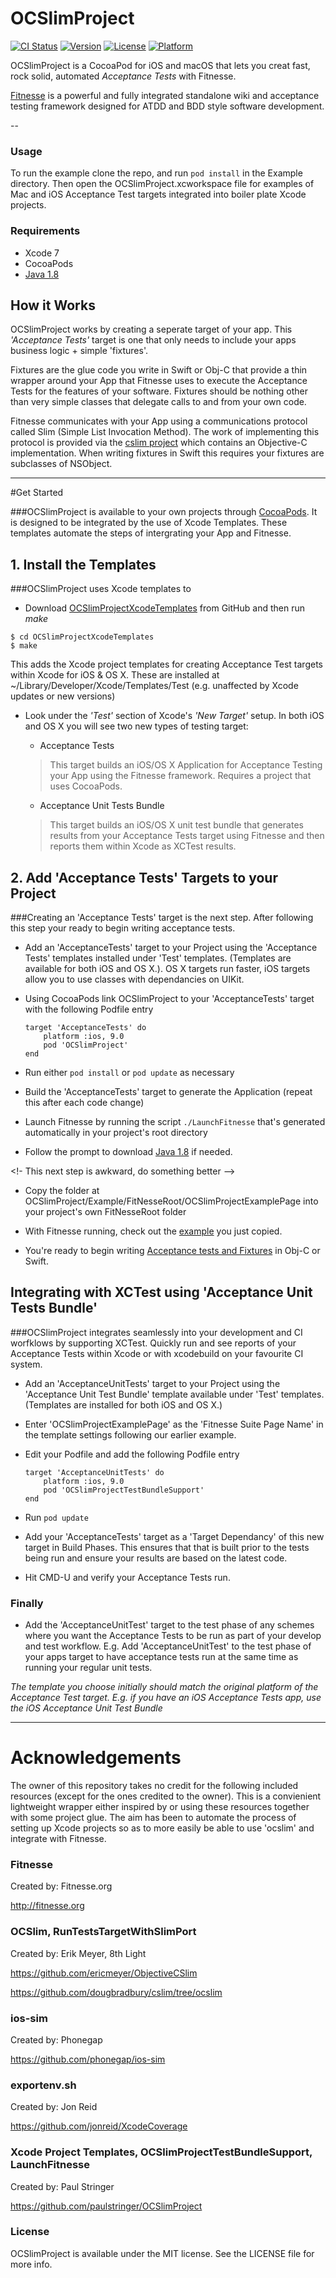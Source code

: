 # OCSlimProject

[![CI Status](http://img.shields.io/travis/paulstringer/OCSlimProject.svg?style=flat)](https://travis-ci.org/paulstringer/OCSlimProject)
[![Version](https://img.shields.io/cocoapods/v/OCSlimProject.svg?style=flat)](http://cocoapods.org/pods/OCSlimProject)
[![License](https://img.shields.io/cocoapods/l/OCSlimProject.svg?style=flat)](http://cocoapods.org/pods/OCSlimProject)
[![Platform](https://img.shields.io/cocoapods/p/OCSlimProject.svg?style=flat)](http://cocoapods.org/pods/OCSlimProject)


OCSlimProject is a CocoaPod for iOS and macOS that lets you creat fast, rock solid, automated *Acceptance Tests* with Fitnesse. 

[Fitnesse](http://fitnesse.org) is a powerful and fully integrated standalone wiki and acceptance testing framework designed for ATDD and BDD style software development.

--

### Usage
To run the example clone the repo, and run `pod install` in the Example directory. Then open the OCSlimProject.xcworkspace file for examples of Mac and iOS Acceptance Test targets integrated into boiler plate Xcode projects.

### Requirements
- Xcode 7
- CocoaPods
- [Java 1.8](http://www.oracle.com/technetwork/java/javase/downloads/jre8-downloads-2133155.html)



## How it Works
OCSlimProject works by creating a seperate target of your app. This *'Acceptance Tests'* target is one that only needs to include your apps business logic + simple 'fixtures'. 

Fixtures are the glue code you write in Swift or Obj-C that provide a thin wrapper around your App that Fitnesse uses to execute the Acceptance Tests for the features of your software. Fixtures should be nothing other than very simple classes that delegate calls to and from your own code.

Fitnesse communicates with your App using a communications protocol called Slim (Simple List Invocation Method). The work of implementing this protocol is provided via the [cslim project](https://github.com/dougbradbury/cslim) which contains an Objective-C implementation. When writing fixtures in Swift this requires your fixtures are subclasses of NSObject. 

----

#Get Started

###OCSlimProject is available to your own projects through [CocoaPods](https://cocoapods.org/?q=OCSlim). It is designed to be integrated by the use of Xcode Templates. These templates automate the steps of intergrating your App and Fitnesse. 

## 1. Install the Templates

###OCSlimProject uses Xcode templates to 

* Download [OCSlimProjectXcodeTemplates](https://github.com/paulstringer/OCSlimProjectXcodeTemplates) from GitHub and then run *make*

```
$ cd OCSlimProjectXcodeTemplates
$ make
```

This adds the Xcode project templates for creating Acceptance Test targets within Xcode for iOS & OS X. These are installed at ~/Library/Developer/Xcode/Templates/Test  (e.g.  unaffected by Xcode updates or new versions)

* Look under the *'Test'* section of Xcode's *'New Target'* setup. In both iOS and OS X you will see two new types of testing target:
	* Acceptance Tests
	
	> This target builds an iOS/OS X Application for Acceptance Testing your App using the Fitnesse framework. Requires a project that uses CocoaPods.
	
	* Acceptance Unit Tests Bundle

	> This target builds an iOS/OS X unit test bundle that generates results from your Acceptance Tests target using Fitnesse and then reports them within Xcode as XCTest results.
	
## 2. Add 'Acceptance Tests' Targets to your Project


###Creating an 'Acceptance Tests' target is the next step. After following this step your ready to begin writing acceptance tests.

* Add an 'AcceptanceTests' target to your Project using the 'Acceptance Tests' templates installed under 'Test' templates. (Templates are available for both iOS and OS X.). OS X targets run faster, iOS targets allow you to use classes with dependancies on UIKit.

* Using CocoaPods link OCSlimProject to your 'AcceptanceTests' target with the following Podfile entry
    
	```
    target 'AcceptanceTests' do
        platform :ios, 9.0
	    pod 'OCSlimProject'
    end
	```
* Run either ```pod install``` or ```pod update``` as necessary

* Build the 'AcceptanceTests' target to generate the Application (repeat this after each code change)

* Launch Fitnesse by running the script ```./LaunchFitnesse``` that's generated automatically in your project's root directory

* Follow the prompt to download [Java 1.8](http://www.oracle.com/technetwork/java/javase/downloads/jre8-downloads-2133155.html) if needed.

<!- This next step is awkward, do something better -->

* Copy the folder at OCSlimProject/Example/FitNesseRoot/OCSlimProjectExamplePage into your project's own FitNesseRoot folder

* With Fitnesse running, check out the [example](http://localhost:8080/OCSlimProjectExamplePage) you just copied.

* You're ready to begin writing [Acceptance tests and Fixtures](http://stringerstheory.net/acceptance-testing-with-ios/)  in Obj-C or Swift.


## Integrating with XCTest using 'Acceptance Unit Tests Bundle'

###OCSlimProject integrates seamlessly into your development and CI worfklows by supporting XCTest. Quickly run and see reports of your Acceptance Tests within Xcode or with xcodebuild on your favourite CI system.

* Add an 'AcceptanceUnitTests' target to your Project using the 'Acceptance Unit Test Bundle' template available under 'Test' templates. (Templates are installed for both iOS and OS X.)

* Enter 'OCSlimProjectExamplePage' as the 'Fitnesse Suite Page Name' in the template settings following our earlier example.

* Edit your Podfile and add the following Podfile entry
    
	```
    target 'AcceptanceUnitTests' do
        platform :ios, 9.0
        pod 'OCSlimProjectTestBundleSupport'
    end
	```
* Run ```pod update```

* Add your 'AcceptanceTests' target as a 'Target Dependancy' of this new target in Build Phases. This ensures that that is built prior to the tests being run and ensure your results are based on the latest code.

* Hit CMD-U and verify your Acceptance Tests run.

### Finally 

* Add the 'AcceptanceUnitTest' target to the test phase of any schemes where you want the Acceptance Tests to be run as part of your develop and test workflow. E.g. Add 'AcceptanceUnitTest' to the test phase of your apps target to have acceptance tests run at the same time as running your regular unit tests.
	
*The template you choose initially should match the original platform of the Acceptance Test target. E.g. if you have an iOS Acceptance Tests app, use the iOS Acceptance Unit Test Bundle*
 

--- 

# Acknowledgements
The owner of this repository takes no credit for the following included resources (except for the ones credited to the owner). This is a convienient lightweight wrapper either inspired by or using these resources together with some project glue. The aim has been to automate the process of setting up Xcode projects so as to more easily be able to use 'ocslim' and integrate with Fitnesse. 

### Fitnesse
Created by: Fitnesse.org

<http://fitnesse.org>

### OCSlim, RunTestsTargetWithSlimPort
Created by: Erik Meyer, 8th Light 

<https://github.com/ericmeyer/ObjectiveCSlim>

<https://github.com/dougbradbury/cslim/tree/ocslim>

### ios-sim
Created by: Phonegap

<https://github.com/phonegap/ios-sim>

### exportenv.sh
Created by: Jon Reid

<https://github.com/jonreid/XcodeCoverage>

### Xcode Project Templates, OCSlimProjectTestBundleSupport, LaunchFitnesse
Created by: Paul Stringer

<https://github.com/paulstringer/OCSlimProject>


### License
OCSlimProject is available under the MIT license. See the LICENSE file for more info.
